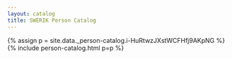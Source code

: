 ```yaml
---
layout: catalog
title: SWERIK Person Catalog
---
```

{% assign p = site.data._person-catalog.i-HuRtwzJXstWCFHfj9AKpNG %}
{% include person-catalog.html p=p %}

